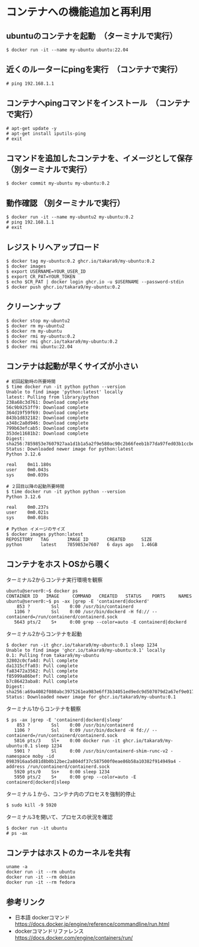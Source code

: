 
# コンテナへの機能追加と再利用

## ubuntuのコンテナを起動　（ターミナルで実行）
```
$ docker run -it --name my-ubuntu ubuntu:22.04
```

## 近くのルーターにpingを実行　（コンテナで実行）
```
# ping 192.168.1.1
```

## コンテナへpingコマンドをインストール　（コンテナで実行）
```
# apt-get update -y
# apt-get install iputils-ping
# exit
```


## コマンドを追加したコンテナを、イメージとして保存 （別ターミナルで実行）
```
$ docker commit my-ubuntu my-ubuntu:0.2
```

## 動作確認 （別ターミナルで実行）
```
$ docker run -it --name my-ubuntu2 my-ubuntu:0.2
# ping 192.168.1.1
# exit
```

## レジストリへアップロード
```
$ docker tag my-ubuntu:0.2 ghcr.io/takara9/my-ubuntu:0.2
$ docker images
$ export USERNAME=YOUR_USER_ID
$ export CR_PAT=YOUR_TOKEN
$ echo $CR_PAT | docker login ghcr.io -u $USERNAME --password-stdin
$ docker push ghcr.io/takara9/my-ubuntu:0.2
```

## クリーンナップ
```
$ docker stop my-ubuntu2 
$ docker rm my-ubuntu2
$ docker rm my-ubuntu
$ docker rmi my-ubuntu:0.2
$ docker rmi ghcr.io/takara9/my-ubuntu:0.2
$ docker rmi ubuntu:22.04
```


## コンテナは起動が早くサイズが小さい
```
# 初回起動時の所要時間
$ time docker run -it python python --version
Unable to find image 'python:latest' locally
latest: Pulling from library/python
238a68c3d761: Download complete 
56c9b9253ff9: Download complete 
364d19f59f69: Download complete 
843b1d832182: Download complete 
a348c2a8d946: Download complete 
799b63efcab5: Download complete 
353de11681b2: Download complete 
Digest: sha256:7859853e7607927aa1d1b1a5a2f9e580ac90c2b66feeb1b77da97fed03b1ccbe
Status: Downloaded newer image for python:latest
Python 3.12.6

real    0m11.180s
user    0m0.043s
sys     0m0.039s

# ２回目以降の起動所要時間
$ time docker run -it python python --version
Python 3.12.6

real    0m0.237s
user    0m0.021s
sys     0m0.018s

# Python イメージのサイズ
$ docker images python:latest
REPOSITORY   TAG       IMAGE ID       CREATED      SIZE
python       latest    7859853e7607   6 days ago   1.46GB
```


## コンテナをホストOSから覗く

ターミナル2からコンテナ実行環境を観察
```
ubuntu@server0:~$ docker ps
CONTAINER ID   IMAGE     COMMAND   CREATED   STATUS    PORTS     NAMES
ubuntu@server0:~$ ps -ax |grep -E 'containerd|dockerd'
    853 ?        Ssl    0:00 /usr/bin/containerd
   1106 ?        Ssl    0:00 /usr/bin/dockerd -H fd:// --containerd=/run/containerd/containerd.sock
   5643 pts/2    S+     0:00 grep --color=auto -E containerd|dockerd
```

ターミナル2からコンテナを起動
```
$ docker run -it ghcr.io/takara9/my-ubuntu:0.1 sleep 1234
Unable to find image 'ghcr.io/takara9/my-ubuntu:0.1' locally
0.1: Pulling from takara9/my-ubuntu
32802c0cfa4d: Pull complete 
da1315cffa03: Pull complete 
fa83472a3562: Pull complete 
f85999a86bef: Pull complete 
b7c86423aba8: Pull complete 
Digest: sha256:a69a4082f080abc3975261ea983e6ff3b34051ed9edc9d507079d2a67ef9e017
Status: Downloaded newer image for ghcr.io/takara9/my-ubuntu:0.1
```

ターミナル1からコンテナを観察
```
$ ps -ax |grep -E 'containerd|dockerd|sleep'
    853 ?        Ssl    0:00 /usr/bin/containerd
   1106 ?        Ssl    0:09 /usr/bin/dockerd -H fd:// --containerd=/run/containerd/containerd.sock
   5816 pts/3    Sl+    0:00 docker run -it ghcr.io/takara9/my-ubuntu:0.1 sleep 1234
   5901 ?        Sl     0:00 /usr/bin/containerd-shim-runc-v2 -namespace moby -id 0983916aa5d81d8b0b12bec2a804df37c587500f0eae86b58a10382f914949a4 -address /run/containerd/containerd.sock
   5920 pts/0    Ss+    0:00 sleep 1234
   5950 pts/2    S+     0:00 grep --color=auto -E containerd|dockerd|sleep
```

ターミナル１から、コンテナ内のプロセスを強制的停止
```
$ sudo kill -9 5920
```

ターミナル3を開いて、プロセスの状況を確認
```
$ docker run -it ubuntu
# ps -ax
```

## コンテナはホストのカーネルを共有

```
uname -a
docker run -it --rm ubuntu
docker run -it --rm debian
docker run -it --rm fedora
```

## 参考リンク
- 日本語 dockerコマンド https://docs.docker.jp/engine/reference/commandline/run.html
- dockerコマンドリファレンス https://docs.docker.com/engine/containers/run/
